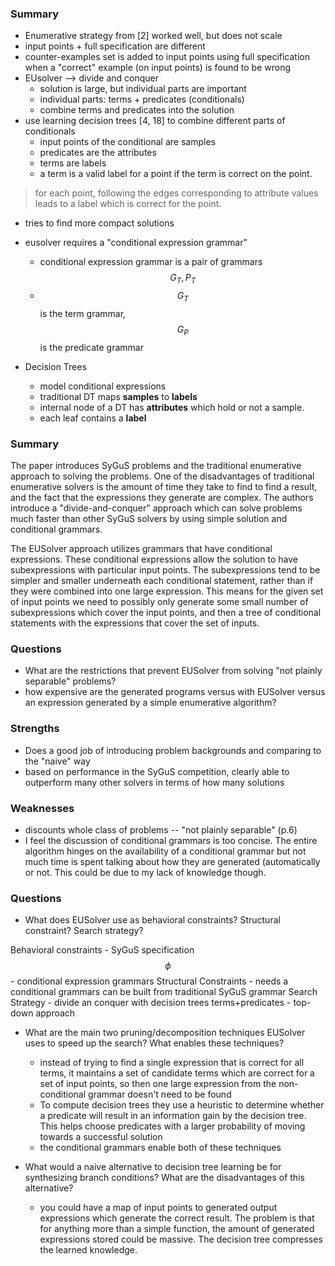 
### Summary

- Enumerative strategy from [2] worked well, but does not scale
- input points + full specification are different
- counter-examples set is added to input points using full specification when a
  "correct" example (on input points) is found to be wrong
- EUsolver --> divide and conquer
    - solution is large, but individual parts are important
    - individual parts: terms + predicates (conditionals)
    - combine terms and predicates into the solution
- use learning decision trees [4, 18] to combine different parts of conditionals
    - input points of the conditional are samples
    - predicates are the attributes
    - terms are labels
    - a term is a valid label for a point if the term is correct on the point.
> for each point, following the edges corresponding to attribute values leads to
> a label which is correct for the point.
- tries to find more compact solutions
- eusolver requires a "conditional expression grammar"
    - conditional expression grammar is a pair of grammars $$G_T, P_T$$
    - $$G_T$$ is the term grammar, $$G_P$$ is the predicate grammar
    
- Decision Trees
    - model conditional expressions
    - traditional DT maps **samples** to **labels**
    - internal node of a DT has **attributes** which hold or not a sample.
    - each leaf contains a **label**



### Summary

The paper introduces SyGuS problems and the traditional enumerative approach
to solving the problems. One of the disadvantages of traditional enumerative
solvers is the amount of time they take to find to find a result, and the fact
that the expressions they generate are complex. The authors introduce a "divide-and-conquer" approach which can solve problems much faster than
other SyGuS solvers by using simple solution and conditional grammars.

The EUSolver approach utilizes grammars that have conditional expressions. These conditional expressions allow the solution to have subexpressions with
particular input points. The subexpressions tend to be simpler and smaller
underneath each conditional statement, rather than if they were combined
into one large expression. This means for the given set of input points
we need to possibly only generate some small number of subexpressions which
cover the input points, and then a tree of conditional statements with the
expressions that cover the set of inputs.


### Questions

- What are the restrictions that prevent EUSolver from solving "not plainly separable" problems?
- how expensive are the generated programs versus with EUSolver versus an expression generated by a simple enumerative algorithm?

### Strengths

- Does a good job of introducing problem backgrounds and comparing to the
  "naive" way
- based on performance in the SyGuS competition, clearly able to outperform many other solvers in terms of how many solutions 

### Weaknesses

- discounts whole class of problems -- "not plainly separable" (p.6)
- I feel the discussion of conditional grammars is too concise. The
  entire algorithm hinges on the availability of a conditional grammar
  but not much time is spent talking about how they are generated
  (automatically or not. This could be due to my lack of knowledge
  though.

### Questions

- What does EUSolver use as behavioral constraints? Structural constraint?
  Search strategy?

Behavioral constraints
    - SyGuS specification $$\phi$$
    - conditional expression grammars
Structural Constraints
    - needs a conditional grammars can be built from traditional SyGuS grammar
Search Strategy
    - divide an conquer with decision trees terms+predicates
    - top-down approach


- What are the main two pruning/decomposition techniques EUSolver uses to speed
  up the search? What enables these techniques?
  - instead of trying to find a single expression that is correct for all terms, it maintains a set of candidate terms which are correct for a set of input points, so then one large expression from the non-conditional grammar doesn't need to be found
  - To compute decision trees they use a heuristic to determine whether
    a predicate will result in an information gain by the decision tree. This
    helps choose predicates with a larger probability of moving towards a successful solution
  - the conditional grammars enable both of these techniques

- What would a naive alternative to decision tree learning be for synthesizing
  branch conditions? What are the disadvantages of this alternative?

  - you could have a map of input points to generated output expressions which generate the correct result. The problem is that for anything more than a simple function, the amount of generated expressions stored could be massive.
  The decision tree compresses the learned knowledge.

